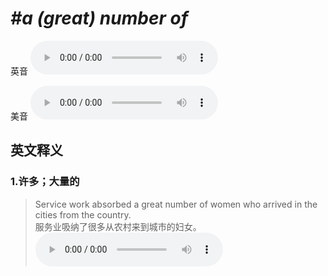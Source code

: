 # ***\#a (great) number of*** 
英音
<audio src="./media/a (great) number of1.aac" controls="controls"></audio>

美音
<audio src="./media/a (great) number of2.aac" controls="controls"></audio>



  

英文释义
---
### 1.**许多；大量的**  

 > Service work absorbed a great number of women who arrived in the cities from the country.  
 > 服务业吸纳了很多从农村来到城市的妇女。    
<audio src="./media/absorb-2.aac" controls="controls"></audio>


